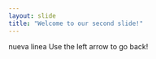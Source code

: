 ```yaml
---
layout: slide
title: "Welcome to our second slide!"
---
```

nueva linea
Use the left arrow to go back!
